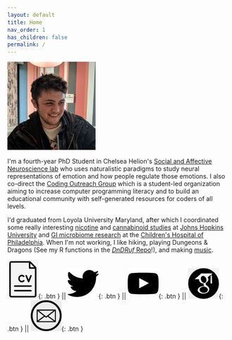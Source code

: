 ```yaml
---
layout: default
title: Home
nav_order: 1
has_children: false
permalink: /
---
```


<img src="/assets/images/Profile.jpg" alt="profile_photo" width="200"/>

I'm a fourth-year PhD Student in Chelsea Helion's [Social and Affective Neuroscience lab](https://sites.temple.edu/sanlab/) who uses naturalistic paradigms to study neural representations of emotion and how people regulate those emotions. I also co-direct the [Coding Outreach Group](https://tu-coding-outreach-group.github.io) which is a student-led organization aiming to increase computer programming literacy and to build an educational community with self-generated resources for coders of all levels.   
  
I'd graduated from Loyola University Maryland, after which I coordinated some really interesting [nicotine](https://www-nejm-org.libproxy.temple.edu/doi/10.1056/NEJMsa1502403?url_ver=Z39.88-2003&rfr_id=ori:rid:crossref.org&rfr_dat=cr_pub%3dwww.ncbi.nlm.nih.gov) and [cannabinoid studies](https://academic-oup-com.libproxy.temple.edu/jat/article/41/2/83/2967155) at [Johns Hopkins University](https://www.hopkinsmedicine.org/psychiatry/research/bpru) and [GI microbiome research](https://www-tandfonline-com.libproxy.temple.edu/doi/full/10.1080/19490976.2022.2083417?tab=permissions&scroll=top) at the [Children's Hospital of Philadelphia](https://www.chop.edu/centers-programs/division-gastroenterology-hepatology-and-nutrition).  When I'm not working, I like hiking, playing Dungeons & Dragons (See my R functions in the [*DnDRuf* Repo](https://github.com/wj-mitchell/DnDRuf)!), and making [music](https://doorprizeband.bandcamp.com/releases).

[<img src="/assets/images/CV_BW.png" alt="CV" width="70"/>](/docs/CV.pdf){: .btn } || [<img src="/assets/images/twitter_BW.png" alt="Twitter Profile" width="70"/>](https://twitter.com/wjmitchell_){: .btn } || [<img src="/assets/images/Youtube_BW.png" alt="Youtube Channel" width="70"/>](https://www.youtube.com/channel/UCCWDaY812TBOQ2iaXk3buLg){: .btn } || [<img src="/assets/images/scholar_BW.png" alt="Google Scholar Page" width="70"/>](https://scholar.google.com/citations?user=UtUW1zIAAAAJ&hl=en){: .btn } || [<img src="/assets/images/email_BW.jpg" alt="Email Me" width="70"/>](mailto:billy.mitchell@temple.edu){: .btn }  
